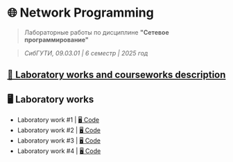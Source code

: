 # 🌐 Network Programming

> Лабораторные работы по дисциплине **"Сетевое программирование"**

> *СибГУТИ, 09.03.01 | 6 семестр | 2025 год*

## [📄 Laboratory works and courseworks description](docs/network_prog.pdf)


## 🖥️ Laboratory works

* Laboratory work #1 | [🖥️ Code](labs/lab1/)
* Laboratory work #2 | [🖥️ Code](labs/lab2/)
* Laboratory work #3 | [🖥️ Code](labs/lab3/)
* Laboratory work #4 | [🖥️ Code](labs/lab4/)

